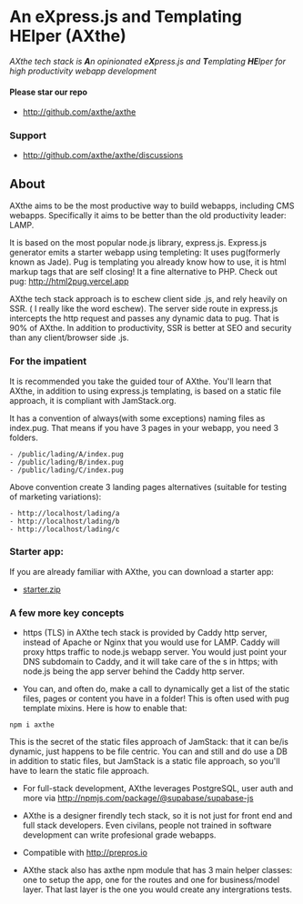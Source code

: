 
# An eXpress.js and Templating HElper (AXthe)
<i>AXthe tech stack is <b>A</b>n opinionated e<b>X</b>press.js and <b>T</b>emplating <b>HE</b>lper for high productivity webapp development</i>

#### Please star our repo
- http://github.com/axthe/axthe

### Support
- http://github.com/axthe/axthe/discussions


## About
AXthe aims to be the most productive way to build webapps, including CMS webapps. Specifically it aims to be better than the old productivity leader: LAMP.
 
It is based on the most popular node.js library, express.js. Express.js generator emits a starter webapp using templeting: It uses pug(formerly known as Jade). Pug is templating you already know how to use, it is html markup tags that are self closing! It a fine alternative to PHP.
Check out pug: http://html2pug.vercel.app
 
AXthe tech stack approach is to eschew client side .js, and rely heavily on SSR. ( I really like the word eschew). The server side route in express.js intercepts the http request and passes any dynamic data to pug. That is 90% of AXthe. In addition to productivity, SSR is better at SEO and security than any client/browser side .js.


### For the impatient
It is recommended you take the guided tour of AXthe. You'll learn that AXthe, in addition to using express.js templating, is based on a static file approach, it is compliant with JamStack.org.
 
It has a convention of always(with some exceptions) naming files as index.pug. That means if you have 3 pages in your webapp, you need 3 folders.
```
- /public/lading/A/index.pug
- /public/lading/B/index.pug
- /public/lading/C/index.pug
```
Above convention create 3 landing pages alternatives (suitable for testing of marketing variations):
```
- http://localhost/lading/a
- http://localhost/lading/b
- http://localhost/lading/c
```

### Starter app:
If you are already familiar with AXthe, you can download a starter app:
- <a href="starter.zip">starter.zip</a>

### A few more key concepts
- https (TLS) in AXthe tech stack is provided by Caddy http server, instead of Apache or Nginx that you would use for LAMP. Caddy will proxy https traffic to node.js webapp server. You would just point your DNS subdomain to Caddy, and it will take care of the s in https; with node.js being the app server behind the Caddy http server.
 
- You can, and often do, make a call to dynamically get a list of the static files, pages or content you have in a folder! This is often used with pug template mixins. Here is how to enable that:
```
npm i axthe
```
This is the secret of the static files approach of JamStack: that it can be/is dynamic, just happens to be file centric. You can and still and do use a DB in addition to static files, but JamStack is a static file approach, so you'll have to learn the static file approach.

- For full-stack development, AXthe leverages PostgreSQL, user auth and more via http://npmjs.com/package/@supabase/supabase-js

- AXthe is a designer firendly tech stack, so it is not just for front end and full stack developers. Even civilans, people not trained in software development can write profesional grade webapps.

- Compatible with http://prepros.io

- AXthe stack also has axthe npm module that has 3 main helper classes: one to setup the app, one for the routes and one for business/model layer. That last layer is the one you would create any intergrations tests.